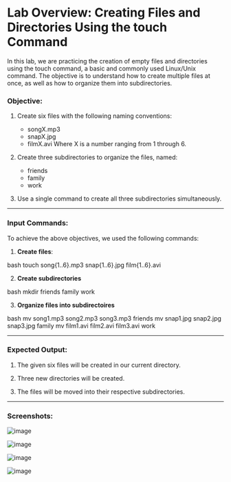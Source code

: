 # Lab Overview: Creating Files and Directories Using the touch Command

In this lab, we are practicing the creation of empty files and directories using the touch command, a basic and commonly used Linux/Unix command. The objective is to understand how to create multiple files at once, as well as how to organize them into subdirectories.

### Objective:
1. Create six files with the following naming conventions:
   - songX.mp3
   - snapX.jpg
   - filmX.avi
   Where X is a number ranging from 1 through 6.
   
2. Create three subdirectories to organize the files, named:
   - friends
   - family
   - work

3. Use a single command to create all three subdirectories simultaneously.

---

### Input Commands:

To achieve the above objectives, we used the following commands:

1. **Create files**:  
   
bash
   touch song{1..6}.mp3 snap{1..6}.jpg film{1..6}.avi

2. **Create subdirectories**
   
bash
   mkdir friends family work


3. **Organize files into subdirectoires**
   
bash
   mv song1.mp3 song2.mp3 song3.mp3 friends
   mv snap1.jpg snap2.jpg snap3.jpg family
   mv film1.avi film2.avi film3.avi work

---

### Expected Output:

1. The given six files will be created in our current directory.

2. Three new directories will be created.

3. The files will be moved into their respective subdirectories.
   
---

### Screenshots:

![image](https://github.com/user-attachments/assets/59844fde-0e13-429d-b15f-c236206bc3df)

![image](https://github.com/user-attachments/assets/8e31a1c9-87a1-4f35-9a71-f86af1a95297)

![image](https://github.com/user-attachments/assets/ceee828e-48e4-4d5d-94ac-dd36860bed1d)

![image](https://github.com/user-attachments/assets/f7378d5c-ec8d-478c-8e31-70a73df4e463)

